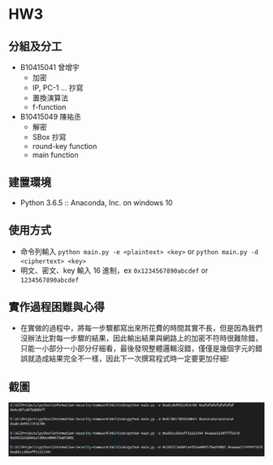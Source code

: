 # HW3

## 分組及分工

- B10415041 曾增宇
  - 加密
  - IP, PC-1 ... 抄寫
  - 置換演算法
  - f-function
- B10415049 陳祐丞
  - 解密
  - SBox 抄寫
  - round-key function
  - main function

## 建置環境

- Python 3.6.5 :: Anaconda, Inc. on windows 10

## 使用方式

- 命令列輸入 `python main.py -e <plaintext> <key>` or `python main.py -d <ciphertext> <key>`
- 明文、密文、key 輸入 16 進制，ex `0x1234567890abcdef` or `1234567890abcdef`

## 實作過程困難與心得

- 在實做的過程中，將每一步驟都寫出來所花費的時間其實不長，但是因為我們沒辦法比對每一步驟的結果，因此輸出結果與網路上的加密不符時很難除錯，只能一小部分一小部分仔細看，最後發現整體邏輯沒錯，僅僅是幾個字元的錯誤就造成結果完全不一樣，因此下一次撰寫程式時一定要更加仔細!

## 截圖

![result](./Result.png)
